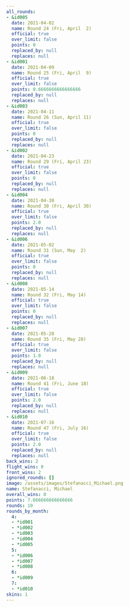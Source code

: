 ```yaml
---
all_rounds:
- &id005
  date: 2021-04-02
  name: Round 24 (Fri, April  2)
  official: true
  over_limit: false
  points: 0
  replaced_by: null
  replaces: null
- &id001
  date: 2021-04-09
  name: Round 25 (Fri, April  9)
  official: true
  over_limit: false
  points: 0.6666666666666666
  replaced_by: null
  replaces: null
- &id003
  date: 2021-04-11
  name: Round 26 (Sun, April 11)
  official: true
  over_limit: false
  points: 0
  replaced_by: null
  replaces: null
- &id002
  date: 2021-04-23
  name: Round 29 (Fri, April 23)
  official: true
  over_limit: false
  points: 0
  replaced_by: null
  replaces: null
- &id004
  date: 2021-04-30
  name: Round 30 (Fri, April 30)
  official: true
  over_limit: false
  points: 2.0
  replaced_by: null
  replaces: null
- &id006
  date: 2021-05-02
  name: Round 31 (Sun, May  2)
  official: true
  over_limit: false
  points: 0
  replaced_by: null
  replaces: null
- &id008
  date: 2021-05-14
  name: Round 32 (Fri, May 14)
  official: true
  over_limit: false
  points: 0
  replaced_by: null
  replaces: null
- &id007
  date: 2021-05-28
  name: Round 35 (Fri, May 28)
  official: true
  over_limit: false
  points: 1.0
  replaced_by: null
  replaces: null
- &id009
  date: 2021-06-18
  name: Round 41 (Fri, June 18)
  official: true
  over_limit: false
  points: 2.0
  replaced_by: null
  replaces: null
- &id010
  date: 2021-07-16
  name: Round 47 (Fri, July 16)
  official: true
  over_limit: false
  points: 2.0
  replaced_by: null
  replaces: null
back_wins: 2
flight_wins: 0
front_wins: 2
ignored_rounds: []
image: /assets/images/Stefanacci_Michael.png
name: Stefanacci, Michael
overall_wins: 0
points: 7.666666666666666
rounds: 10
rounds_by_month:
  4:
  - *id001
  - *id002
  - *id003
  - *id004
  - *id005
  5:
  - *id006
  - *id007
  - *id008
  6:
  - *id009
  7:
  - *id010
skins: 1
---
```

